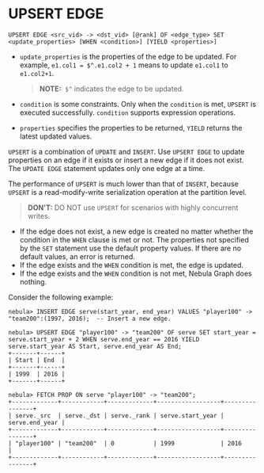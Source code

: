 # UPSERT EDGE

```ngql
UPSERT EDGE <src_vid> -> <dst_vid> [@rank] OF <edge_type> SET <update_properties> [WHEN <condition>] [YIELD <properties>]
```

- `update_properties` is the properties of the edge to be updated. For example, `e1.col1 = $^.e1.col2 + 1` means to update `e1.col1` to `e1.col2+1`.

    > **NOTE:**  `$^` indicates the edge to be updated.

- `condition` is some constraints. Only when the `condition` is met, `UPSERT` is executed successfully. `condition` supports expression operations.
- `properties` specifies the properties to be returned, `YIELD` returns the latest updated values.

`UPSERT` is a combination of `UPDATE` and `INSERT`. Use `UPSERT EDGE` to update properties on an edge if it exists or insert a new edge if it does not exist. The `UPDATE EDGE` statement updates only one edge at a time.

The performance of `UPSERT` is much lower than that of `INSERT`, because `UPSERT` is a read-modify-write serialization operation at the partition level.

>**DON'T:** DO NOT use `UPSERT` for scenarios with highly concurrent writes.

- If the edge does not exist, a new edge is created no matter whether the condition in the `WHEN` clause is met or not. The properties not specified by the `SET` statement use the default property values. If there are no default values, an error is returned.
- If the edge exists and the `WHEN` condition is met, the edge is updated.
- If the edge exists and the `WHEN` condition is not met, Nebula Graph does nothing.

Consider the following example:

```ngql
nebula> INSERT EDGE serve(start_year, end_year) VALUES "player100" -> "team200":(1997, 2016);  -- Insert a new edge.

nebula> UPSERT EDGE "player100" -> "team200" OF serve SET start_year = serve.start_year + 2 WHEN serve.end_year == 2016 YIELD serve.start_year AS Start, serve.end_year AS End;
+-------+------+
| Start | End  |
+-------+------+
| 1999  | 2016 |
+-------+------+

nebula> FETCH PROP ON serve "player100" -> "team200";
+-------------+------------+-------------+------------------+----------------+
| serve._src  | serve._dst | serve._rank | serve.start_year | serve.end_year |
+-------------+------------+-------------+------------------+----------------+
| "player100" | "team200"  | 0           | 1999             | 2016           |
+-------------+------------+-------------+------------------+----------------+
```
